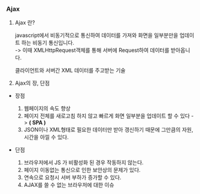### Ajax

1. Ajax 란?

   javascript에서 비동기적으로 통신하여 데이터를 가져와 화면을 일부분만을 업데이트 하는 비동기 통신입니다.<br/>-> 이때 XMLHttpRequest객체를 통해 서버에 Request하여 데이터를 받아옵니다.

   클라이언트와 서버간 XML 데이터를 주고받는 기술

2. Ajax의 장, 단점

- 장점

  1. 웹페이지의 속도 향상
  2. 페이지 전체를 새로고침 하지 않고
     빠르게 화면 일부분을 업데이트 할 수 있다 -> <b>( SPA )</b>
  3. JSON이나 XML형태로 필요한 데이터만 받아 갱신하기 때문에 그만큼의 자원, 시간을 아낄 수 있다.

- 단점

  1. 브라우저에서 JS 가 비활성화 된 경우 작동하지 않는다.
  2. 페이지 이동없는 통신으로 인한 보안상의 문제가 있다.
  3. 연속으로 요청시 서버 부하가 증가할 수 있다.
  4. AJAX를 쓸 수 없는 브라우저에 대한 이슈
